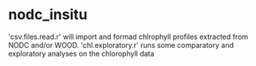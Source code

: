 # nodc_insitu

'csv.files.read.r' will import and formad chlrophyll profiles extracted from NODC and/or WOOD. 
'chl.exploratory.r' runs some comparatory and exploratory analyses on the chlorophyll data
